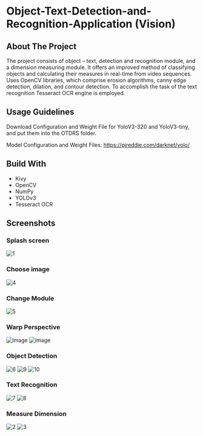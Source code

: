 # Object-Text-Detection-and-Recognition-Application (Vision)

## About The Project

The project consists of object – text, detection and recognition module, and a dimension measuring module. It offers an improved method of classifying objects and calculating their measures in real-time from video sequences. Uses OpenCV libraries, which comprise erosion algorithms, canny edge detection, dilation, and contour detection. To accomplish the task of the text recognition Tesseract OCR engine is employed.

## Usage Guidelines

Download Configuration and Weight File for YoloV3-320 and YoloV3-tiny, and put them into the OTDRS folder.

Model Configuration and Weight Files: https://pjreddie.com/darknet/yolo/

## Build With
- Kivy
- OpenCV
- NumPy
- YOLOv3
- Tesseract OCR

## Screenshots
### Splash screen
![1](https://user-images.githubusercontent.com/50441829/154725662-6396426a-087d-43fc-bdf1-bee78c368e25.jpg)
### Choose image
![4](https://user-images.githubusercontent.com/50441829/154725788-37428393-ec03-4747-8cdc-e6da588a7826.jpg)
### Change Module
![5](https://user-images.githubusercontent.com/50441829/154725798-65d2a55e-0847-40b3-aa01-c7846296cd89.jpg)
### Warp Perspective
![image](https://user-images.githubusercontent.com/50441829/154728392-cf01f463-4f30-4101-a670-45061fc5c124.png)
![image](https://user-images.githubusercontent.com/50441829/154728464-18333bf9-a79c-4e45-956c-c266c8d50fae.png)
### Object Detection
![6](https://user-images.githubusercontent.com/50441829/154725806-69d873d9-819b-4a8a-b125-44aca0b4acc4.jpg)
![9](https://user-images.githubusercontent.com/50441829/154725834-64007cee-4fdf-40d6-a663-282716f7af3e.jpg)
![10](https://user-images.githubusercontent.com/50441829/154725739-b11a29c7-d4dc-4e6d-867b-8f88271d4cd1.jpg)
### Text Recognition
![7](https://user-images.githubusercontent.com/50441829/154725813-d2f3686f-db4b-49c9-b69e-36396ca95e4a.jpg)
![8](https://user-images.githubusercontent.com/50441829/154725828-c52699b4-b7e3-45bf-812a-262add2e3cc6.jpg)
### Measure Dimension
![2](https://user-images.githubusercontent.com/50441829/154725769-b59805d0-7fe1-46b6-a13f-b68a09db7ff2.jpg)
![3](https://user-images.githubusercontent.com/50441829/154725776-0bf47ef8-1ca6-4e6c-a8ba-ad9f18d154bf.jpg)
